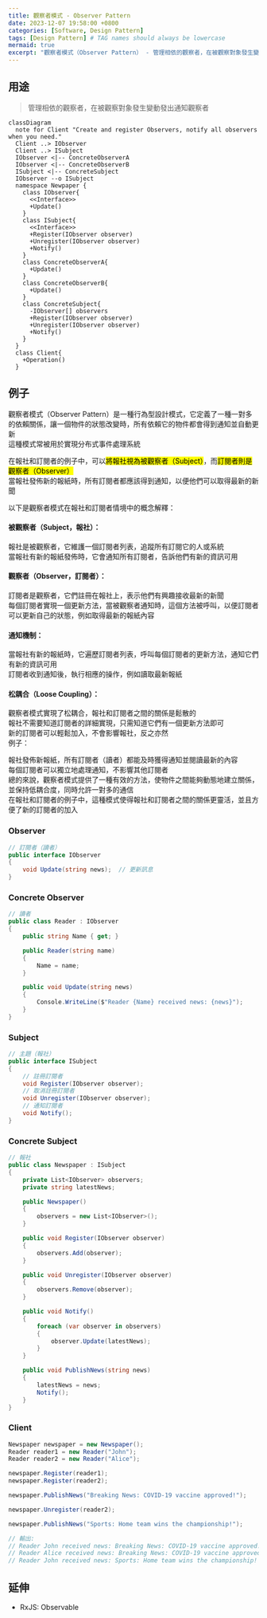 ```yaml
---
title: 觀察者模式 - Observer Pattern
date: 2023-12-07 19:58:00 +0800
categories: [Software, Design Pattern]
tags: [Design Pattern] # TAG names should always be lowercase
mermaid: true
excerpt: "觀察者模式（Observer Pattern） - 管理相依的觀察者，在被觀察對象發生變動發出通知"
---
```


## 用途

> 管理相依的觀察者，在被觀察對象發生變動發出通知觀察者

```mermaid
classDiagram
  note for Client "Create and register Observers, notify all observers when you need."
  Client ..> IObserver
  Client ..> ISubject
  IObserver <|-- ConcreteObserverA
  IObserver <|-- ConcreteObserverB
  ISubject <|-- ConcreteSubject
  IObserver --o ISubject
  namespace Newpaper {
    class IObserver{
      <<Interface>>
      +Update()
    }
    class ISubject{
      <<Interface>>
      +Register(IObserver observer)
      +Unregister(IObserver observer)
      +Notify()
    }
    class ConcreteObserverA{
      +Update()
    }
    class ConcreteObserverB{
      +Update()
    }
    class ConcreteSubject{
      -IObserver[] observers
      +Register(IObserver observer)
      +Unregister(IObserver observer)
      +Notify()
    }
  }
  class Client{
    +Operation()
  }

```

## 例子

觀察者模式（Observer Pattern）是一種行為型設計模式，它定義了一種一對多的依賴關係，讓一個物件的狀態改變時，所有依賴它的物件都會得到通知並自動更新<br>
這種模式常被用於實現分布式事件處理系統<br>

在報社和訂閱者的例子中，可以<mark>將報社視為被觀察者（Subject）</mark>，而<mark>訂閱者則是觀察者（Observer）</mark><br>
當報社發佈新的報紙時，所有訂閱者都應該得到通知，以便他們可以取得最新的新聞<br>

以下是觀察者模式在報社和訂閱者情境中的概念解釋：

#### 被觀察者（Subject，報社）：

報社是被觀察者，它維護一個訂閱者列表，追蹤所有訂閱它的人或系統<br>
當報社有新的報紙發佈時，它會通知所有訂閱者，告訴他們有新的資訊可用<br>

#### 觀察者（Observer，訂閱者）：

訂閱者是觀察者，它們註冊在報社上，表示他們有興趣接收最新的新聞<br>
每個訂閱者實現一個更新方法，當被觀察者通知時，這個方法被呼叫，以便訂閱者可以更新自己的狀態，例如取得最新的報紙內容<br>

#### 通知機制：

當報社有新的報紙時，它遍歷訂閱者列表，呼叫每個訂閱者的更新方法，通知它們有新的資訊可用<br>
訂閱者收到通知後，執行相應的操作，例如讀取最新報紙<br>

#### 松耦合（Loose Coupling）：

觀察者模式實現了松耦合，報社和訂閱者之間的關係是鬆散的<br>
報社不需要知道訂閱者的詳細實現，只需知道它們有一個更新方法即可<br>
新的訂閱者可以輕鬆加入，不會影響報社，反之亦然<br>
例子：

報社發佈新報紙，所有訂閱者（讀者）都能及時獲得通知並閱讀最新的內容<br>
每個訂閱者可以獨立地處理通知，不影響其他訂閱者<br>
總的來說，觀察者模式提供了一種有效的方法，使物件之間能夠動態地建立關係，並保持低耦合度，同時允許一對多的通信<br>
在報社和訂閱者的例子中，這種模式使得報社和訂閱者之間的關係更靈活，並且方便了新的訂閱者的加入<br>

### Observer

```csharp
// 訂閱者（讀者）
public interface IObserver
{
    void Update(string news);  // 更新訊息
}
```

### Concrete Observer

```csharp
// 讀者
public class Reader : IObserver
{
    public string Name { get; }

    public Reader(string name)
    {
        Name = name;
    }

    public void Update(string news)
    {
        Console.WriteLine($"Reader {Name} received news: {news}");
    }
}
```

### Subject

```csharp
// 主題（報社）
public interface ISubject
{
    // 註冊訂閱者
    void Register(IObserver observer);
    // 取消註冊訂閱者
    void Unregister(IObserver observer);
    // 通知訂閱者
    void Notify();
}
```

### Concrete Subject

```csharp
// 報社
public class Newspaper : ISubject
{
    private List<IObserver> observers;
    private string latestNews;

    public Newspaper()
    {
        observers = new List<IObserver>();
    }

    public void Register(IObserver observer)
    {
        observers.Add(observer);
    }

    public void Unregister(IObserver observer)
    {
        observers.Remove(observer);
    }

    public void Notify()
    {
        foreach (var observer in observers)
        {
            observer.Update(latestNews);
        }
    }

    public void PublishNews(string news)
    {
        latestNews = news;
        Notify();
    }
}
```

### Client

```csharp
Newspaper newspaper = new Newspaper();
Reader reader1 = new Reader("John");
Reader reader2 = new Reader("Alice");

newspaper.Register(reader1);
newspaper.Register(reader2);

newspaper.PublishNews("Breaking News: COVID-19 vaccine approved!");

newspaper.Unregister(reader2);

newspaper.PublishNews("Sports: Home team wins the championship!");

// 輸出:
// Reader John received news: Breaking News: COVID-19 vaccine approved!
// Reader Alice received news: Breaking News: COVID-19 vaccine approved!
// Reader John received news: Sports: Home team wins the championship!
```

## 延伸

- RxJS: Observable
